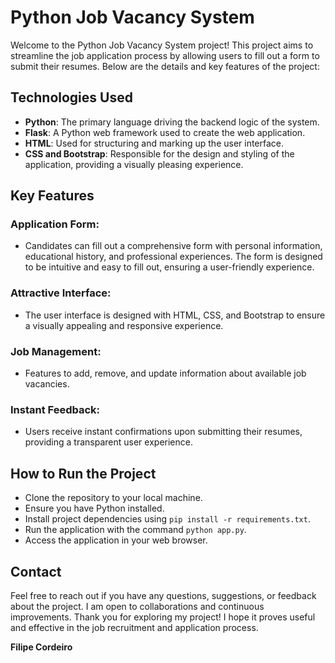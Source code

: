 # Python Job Vacancy System

Welcome to the Python Job Vacancy System project! This project aims to streamline the job application process by allowing users to fill out a form to submit their resumes. Below are the details and key features of the project:

## Technologies Used

- **Python**: The primary language driving the backend logic of the system.
- **Flask**: A Python web framework used to create the web application.
- **HTML**: Used for structuring and marking up the user interface.
- **CSS and Bootstrap**: Responsible for the design and styling of the application, providing a visually pleasing experience.

## Key Features

### Application Form:

- Candidates can fill out a comprehensive form with personal information, educational history, and professional experiences. The form is designed to be intuitive and easy to fill out, ensuring a user-friendly experience.

### Attractive Interface:

- The user interface is designed with HTML, CSS, and Bootstrap to ensure a visually appealing and responsive experience.

### Job Management:

- Features to add, remove, and update information about available job vacancies.

### Instant Feedback:

- Users receive instant confirmations upon submitting their resumes, providing a transparent user experience.

## How to Run the Project

- Clone the repository to your local machine.
- Ensure you have Python installed.
- Install project dependencies using `pip install -r requirements.txt`.
- Run the application with the command `python app.py`.
- Access the application in your web browser.

## Contact

Feel free to reach out if you have any questions, suggestions, or feedback about the project. I am open to collaborations and continuous improvements. Thank you for exploring my project! I hope it proves useful and effective in the job recruitment and application process.

**Filipe Cordeiro**
